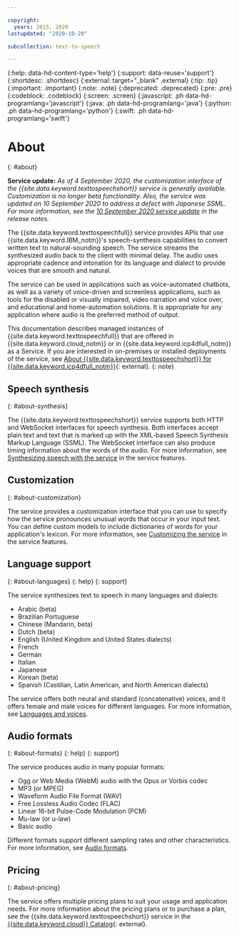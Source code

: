 ```yaml
---

copyright:
  years: 2015, 2020
lastupdated: "2020-10-20"

subcollection: text-to-speech

---
```


{:help: data-hd-content-type='help'}
{:support: data-reuse='support'}
{:shortdesc: .shortdesc}
{:external: target="_blank" .external}
{:tip: .tip}
{:important: .important}
{:note: .note}
{:deprecated: .deprecated}
{:pre: .pre}
{:codeblock: .codeblock}
{:screen: .screen}
{:javascript: .ph data-hd-programlang='javascript'}
{:java: .ph data-hd-programlang='java'}
{:python: .ph data-hd-programlang='python'}
{:swift: .ph data-hd-programlang='swift'}

# About
{: #about}

**Service update:** *As of 4 September 2020, the customization interface of the {{site.data.keyword.texttospeechshort}} service is generally available. Customization is no longer beta functionality. Also, the service was updated on 10 September 2020 to address a defect with Japanese SSML. For more information, see the [10 September 2020 service update](/docs/text-to-speech?topic=text-to-speech-release-notes#September2020b) in the release notes.*


The {{site.data.keyword.texttospeechfull}} service provides APIs that use {{site.data.keyword.IBM_notm}}'s speech-synthesis capabilities to convert written text to natural-sounding speech. The service streams the synthesized audio back to the client with minimal delay. The audio uses appropriate cadence and intonation for its language and dialect to provide voices that are smooth and natural.

The service can be used in applications such as voice-automated chatbots, as well as a variety of voice-driven and screenless applications, such as tools for the disabled or visually impaired, video narration and voice over, and educational and home-automation solutions. It is appropriate for any application where audio is the preferred method of output.

This documentation describes managed instances of {{site.data.keyword.texttospeechfull}} that are offered in {{site.data.keyword.cloud_notm}} or in {{site.data.keyword.icp4dfull_notm}} as a Service. If you are interested in on-premises or installed deployments of the service, see [About {{site.data.keyword.texttospeechshort}} for {{site.data.keyword.icp4dfull_notm}}](https://{DomainName}/docs/text-to-speech-data?topic=text-to-speech-data-about#about){: external}.
{: note}

## Speech synthesis
{: #about-synthesis}

The {{site.data.keyword.texttospeechshort}} service supports both HTTP and WebSocket interfaces for speech synthesis. Both interfaces accept plain text and text that is marked up with the XML-based Speech Synthesis Markup Language (SSML). The WebSocket interface can also produce timing information about the words of the audio. For more information, see [Synthesizing speech with the service](/docs/text-to-speech?topic=text-to-speech-service-features#features-synthesis-interfaces) in the service features.

## Customization
{: #about-customization}

The service provides a customization interface that you can use to specify how the service pronounces unusual words that occur in your input text. You can define custom models to include dictionaries of words for your application's lexicon. For more information, see [Customizing the service](/docs/text-to-speech?topic=text-to-speech-service-features#features-customization) in the service features.

## Language support
{: #about-languages}
{: help}
{: support}

The service synthesizes text to speech in many languages and dialects:

-   Arabic (beta)
-   Brazilian Portuguese
-   Chinese (Mandarin, beta)
-   Dutch (beta)
-   English (United Kingdom and United States dialects)
-   French
-   German
-   Italian
-   Japanese
-   Korean (beta)
-   Spanish (Castilian, Latin American, and North American dialects)

The service offers both neural and standard (concatenative) voices, and it offers female and male voices for different languages. For more information, see [Languages and voices](/docs/text-to-speech?topic=text-to-speech-voices).

## Audio formats
{: #about-formats}
{: help}
{: support}

The service produces audio in many popular formats:

-   Ogg or Web Media (WebM) audio with the Opus or Vorbis codec
-   MP3 (or MPEG)
-   Waveform Audio File Format (WAV)
-   Free Lossless Audio Codec (FLAC)
-   Linear 16-bit Pulse-Code Modulation (PCM)
-   Mu-law (or u-law)
-   Basic audio

Different formats support different sampling rates and other characteristics. For more information, see [Audio formats](/docs/text-to-speech?topic=text-to-speech-audioFormats).

## Pricing
{: #about-pricing}

The service offers multiple pricing plans to suit your usage and application needs. For more information about the pricing plans or to purchase a plan, see the {{site.data.keyword.texttospeechshort}} service in the [{{site.data.keyword.cloud}} Catalog](https://{DomainName}/catalog/text-to-speech){: external}.

